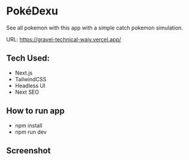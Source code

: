 # PokéDexu

See all pokemon with this app with a simple catch pokemon simulation.

URL: https://gravel-technical-waiy.vercel.app/

## Tech Used:

- Next.js
- TailwindCSS
- Headless UI
- Next SEO

## How to run app

- npm install
- npm run dev

## Screenshot
